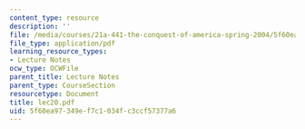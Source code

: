 ```yaml
---
content_type: resource
description: ''
file: /media/courses/21a-441-the-conquest-of-america-spring-2004/5f60ea97349ef7c1034fc3ccf57377a6_lec20.pdf
file_type: application/pdf
learning_resource_types:
- Lecture Notes
ocw_type: OCWFile
parent_title: Lecture Notes
parent_type: CourseSection
resourcetype: Document
title: lec20.pdf
uid: 5f60ea97-349e-f7c1-034f-c3ccf57377a6
---
```

